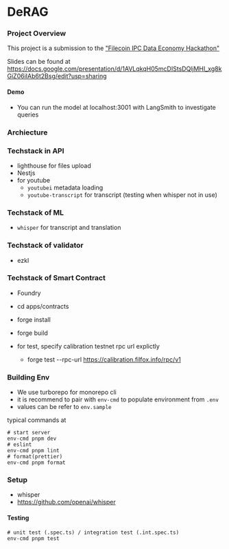 # DeRAG

### Project Overview

This project is a submission to the ["Filecoin IPC Data Economy Hackathon"](https://dorahacks.io/hackathon/filecoin-data-economy/onboarding)

Slides can be found at https://docs.google.com/presentation/d/1AVLqkqH05mcDIStsDQljMHI_xg8kGiZ06iIAb6t2Bsg/edit?usp=sharing

#### Demo

- You can run the model at localhost:3001 with LangSmith to investigate queries

### Archiecture

### Techstack in API

- lighthouse for files upload
- Nestjs
- for youtube
  - `youtubei` metadata loading
  - `youtube-transcript` for transcript (testing when whisper not in use)

### Techstack of ML

- `whisper` for transcript and translation

### Techstack of validator

- ezkl

### Techstack of Smart Contract

- Foundry
- cd apps/contracts
- forge install
- forge build

- for test, specify calibration testnet rpc url explictly
  -  forge test --rpc-url https://calibration.filfox.info/rpc/v1

### Building Env

- We use turborepo for monorepo cli
- it is recommend to pair with `env-cmd` to populate environment from `.env`
- values can be refer to `env.sample`

typical commands at

```
# start server
env-cmd pnpm dev
# eslint
env-cmd pnpm lint
# format(prettier)
env-cmd pnpm format
```

### Setup
- whisper
- https://github.com/openai/whisper

#### Testing


```
# unit test (.spec.ts) / integration test (.int.spec.ts)
env-cmd pnpm test

```